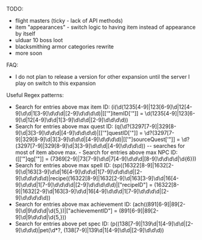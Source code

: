 TODO:
- flight masters (ticky - lack of API methods)
- item "appearances" - switch logic to having item instead of appearance by itself
- ulduar 10 boss loot
- blacksmithing armor categories rewrite
- more soon

FAQ:
- I do not plan to release a version for other expansion until the server I play on switch to this expansion

Useful Regex patterns:
- Search for entries above max item ID:
(i\(\d(1235[4-9]|123[6-9]\d|12[4-9]\d\d|1[3-9]\d\d\d|[2-9]\d\d\d\d)|\[['"]itemID['"]\] = \d(1235[4-9]|123[6-9]\d|12[4-9]\d\d|1[3-9]\d\d\d|[2-9]\d\d\d\d))
- Search for entries above max quest ID:
(q\(\d?(3297[7-9]|329[8-9]\d|3[3-9]\d\d\d|[4-9]\d\d\d\d)|\[['"]questID['"]\] = \d?(3297[7-9]|329[8-9]\d|3[3-9]\d\d\d|[4-9]\d\d\d\d)|\[['"]sourceQuest['"]\] = \d?(3297[7-9]|329[8-9]\d|3[3-9]\d\d\d|[4-9]\d\d\d\d)) -- searches for most of item above max. - Search for entries above max NPC ID:
(\[['"]qg['"]\] = (7369[2-9]|73[7-9]\d\d|7[4-9]\d\d\d|[8-9]\d\d\d\d|\d{6}))
- Search for entries above max spell ID:
(sp\((16322[8-9]|1632[2-9]\d|163[3-9]\d\d|16[4-9]\d\d\d|1[7-9]\d\d\d\d|[2-9]\d\d\d\d\d)|recipe\((16322[8-9]|1632[2-9]\d|163[3-9]\d\d|16[4-9]\d\d\d|1[7-9]\d\d\d\d|[2-9]\d\d\d\d\d)|\["recipeID"\] = (16322[8-9]|1632[2-9]\d|163[3-9]\d\d|16[4-9]\d\d\d|1[7-9]\d\d\d\d|[2-9]\d\d\d\d\d))
- Search for entries above max achievement ID:
(ach\((891[6-9]|89[2-9]\d|9\d\d\d|\d{5,})|\["achievementID"\] = (891[6-9]|89[2-9]\d|9\d\d\d|\d{5,}))
- Search for entries above pet spec ID:
(p\((138[7-9]|139\d|1[4-9]\d\d|[2-9]\d\d\d)|pet\(\d*?, (138[7-9]|139\d|1[4-9]\d\d|[2-9]\d\d\d))